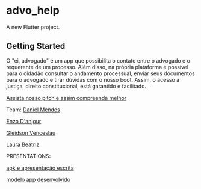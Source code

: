 # advo_help

A new Flutter project.

## Getting Started

O "ei, advogado" é um app que possibilita o contato entre o advogado e o requerente de um processo. Além disso, na própria plataforma é possível para o cidadão consultar o andamento processual, enviar seus documentos para o advogado e tirar dúvidas com o nosso boot. Assim, o acesso à justiça, direito constitucional, está garantido e facilitado.

[Assista nosso pitch e assim compreenda melhor](https://youtu.be/wfpJQm-rRLs) 

Team:
[Daniel Mendes](https://www.linkedin.com/in/daniellucasmendes/)

[Enzo D'anjour](https://www.linkedin.com/in/enzo-danjour/)

[Gleidson Venceslau](https://www.linkedin.com/in/gleidson-venceslau-85a48656/)

[Laura Beatriz](https://www.linkedin.com/in/laura-beatriz-fontes/)

PRESENTATIONS:

[apk e apresentação escrita](https://drive.google.com/drive/u/2/folders/1ya5ytPq39yU_3FHlKdUXKKqjPdLoc2jY)

[modelo app desenvolvido](https://youtu.be/zz-akdrr0jA) 

